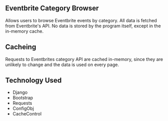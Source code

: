 ## Eventbrite Category Browser
Allows users to browse Eventbrite events by category. All data is fetched from Eventbrite's API. No data is stored by the program itself, except in the in-memory cache.

## Cacheing
Requests to Eventbrites category API are cached in-memory, since they are unlikely to change and the data is used on every page.

## Technology Used
- Django
- Bootstrap
- Requests
- ConfigObj
- CacheControl